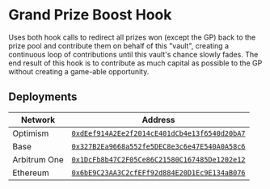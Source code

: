 # Grand Prize Boost Hook

Uses both hook calls to redirect all prizes won (except the GP) back to the prize pool and contribute them on behalf of this "vault", creating a continuous loop of contributions until this vault's chance slowly fades. The end result of this hook is to contribute as much capital as possible to the GP without creating a game-able opportunity.

## Deployments

| Network      | Address                                                                                                                            |
| ------------ | ---------------------------------------------------------------------------------------------------------------------------------- |
| Optimism     | [`0xdEef914A2Ee2f2014cE401dCb4e13f6540d20bA7`](https://optimistic.etherscan.io/address/0xdeef914a2ee2f2014ce401dcb4e13f6540d20ba7) |
| Base         | [`0x327B2Ea9668a552fe5DEC8e3c6e47E540A0A58c6`](https://basescan.org/address/0x327b2ea9668a552fe5dec8e3c6e47e540a0a58c6)            |
| Arbitrum One | [`0x1DcFb8b47C2F05Ce86C21580C167485De1202e12`](https://arbiscan.io/address/0x1dcfb8b47c2f05ce86c21580c167485de1202e12)             |
| Ethereum     | [`0x6bE9C23AA3C2cfEFf92d884E20D1Ec9E134aB076`](https://etherscan.io/address/0x6be9c23aa3c2cfeff92d884e20d1ec9e134ab076)            |
